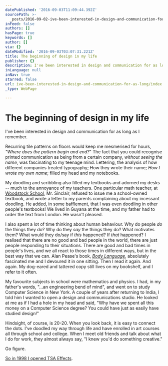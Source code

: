 ```yaml
---
datePublished: '2016-09-03T11:09:44.392Z'
sourcePath: >-
  _posts/2016-09-02-ive-been-interested-in-design-and-communication-for-as-long.md
inFeed: false
authors: []
hasPage: true
keywords: []
author: []
via: {}
dateModified: '2016-09-03T03:07:31.221Z'
title: The beginning of design in my life
publisher: {}
description: I've been interested in design and communication for as long as I remember.
inLanguage: null
inNav: true
starred: false
url: ive-been-interested-in-design-and-communication-for-as-long/index.html
_type: WebPage

---
```

# The beginning of design in my life

I've been interested in design and communication for as long as I remember.

Recurring tile patterns on floors would keep me mesmerised for hours, _"Where does the pattern begin and end?_" The fact that you could recognise printed communication as being from a certain company, _without seeing the name_, was fascinating to my teenage mind. Lettering, the analysis of how different companies treated typography; How they wrote their name; _How I wrote my own name_; filled my head and my notebooks.

My doodling and scribbling also filled my textbooks and adorned my desks -- much to the annoyance of my teachers. One particular math teacher, at [Woodstock School][0], Mr. Sinclair, refused to issue me a school-owned textbook, and wrote a letter to my parents complaining about my incessant doodling. He added, in some bafflement, that I was even doodling in other people's textbooks! We lived in Guyana at the time, and my father had to order the text from London. He wasn't pleased.

I also spent a lot of time thinking about human behaviour. Why do people _do_ the things they do? Why do they _say_ the things they do? What motivates them? What would they do/say if _this_ happened? If _that_ happened? I realised that there are no good and bad people in the world, there are just people responding to their situations. There are good and bad times in people's lives, and we all react to those times in different ways, but in the best way that we can. Alan Pease's book, _[Body Language][1]_, absolutely fascinated me and I devoured it in one sitting. Then I read it again. And again. My dog-eared and tattered copy still lives on my bookshelf, and I refer to it often.

My favourite subjects in school were mathematics and physics. I had, in my father's words, "...an engineering bend of mind", and went on to study Computer Science in New York. A couple of years after returning to India, I told him I wanted to open a design and communications studio. He looked at me as if I had a hole in my head and said, "Why have we spent all this money on a Computer Science degree? You could have just as easily have studied design!"

Hindsight, of course, is 20-20\. When you look back, it is easy to connect the dots. I've doodled my way through life and have enrolled in art courses all through school and college. When I meet old friends and talk about what I do for work, they almost always say, "I knew you'd do something creative."

Go figure.

[So in 1998 I opened TSA Effects][2].

[0]: http://www.woodstockschool.com/
[1]: https://www.amazon.com/Body-Language-Allan-Pease/dp/8183224105/ref=sr_1_4?ie=UTF8&qid=1472870589&sr=8-4&keywords=alan+pease
[2]: http://www.tsa.in/